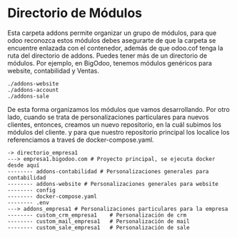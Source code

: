# Directorio de Módulos
Esta carpeta addons permite organizar un grupo de módulos, para que odoo reconozca estos módulos debes asegurarte de que la carpeta se encuentre enlazada con el contenedor, además de que odoo.cof tenga la ruta del directorio de addons.
Puedes tener más de un directorio de módulos. Por ejemplo, en BigOdoo, tenemos módulos genéricos para website, contabilidad y Ventas.
~~~
./addons-website
./addons-account
./addons-sale
~~~
De esta forma organizamos los módulos que vamos desarrollando.
Por otro lado, cuando se trata de personalizaciones particulares para nuevos clientes, entonces, creamos un nuevo repositorio, en la cuál subimos los módulos del cliente. y para que nuestro repositorio principal los localice los referenciamos a traveś de docker-compose.yaml.

~~~
-> directorio_empresa1
---> empresa1.bigodoo.com # Proyecto principal, se ejecuta docker desde aquí
-------- addons-contabilidad # Personalizaciones generales para contabilidad
-------- addons-website # Personalizaciones generales para website
-------- config
-------- docker-compose.yaml
-------- .env
---> addons_empresa1 # Personalizaciones particulares para la empresa
-------- custom_crm_empresa1    # Personalización de crm
-------- custom_mail_empresa1   # Personalización de mail
-------- custom_sale_empresa1   # Personalización de sale
~~~

